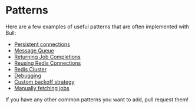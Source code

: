 # Patterns

Here are a few examples of useful patterns that are often implemented with Bull:

* [Persistent connections](persistent-connections.md)
* [Message Queue](message-queue.md)
* [Returning Job Completions](returning-job-completions.md)
* [Reusing Redis Connections](reusing-redis-connections.md)
* [Redis Cluster](redis-cluster.md)
* [Debugging](debugging.md)
* [Custom backoff strategy](custom-backoff-strategy.md)
* [Manually fetching jobs](../../patterns/manually-fetching-jobs.md)

If you have any other common patterns you want to add, pull request them!
